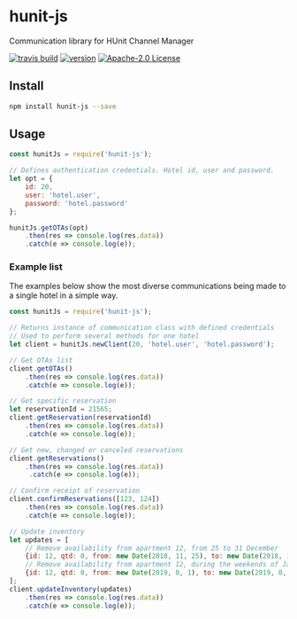 # hunit-js
Communication library for HUnit Channel Manager

[![travis build](https://img.shields.io/travis/DedoxBR/hunit-js.svg?style=flat-square)](https://travis-ci.org/DedoxBR/hunit-js)
[![version](https://img.shields.io/npm/v/hunit-js.svg?style=flat-square)](http://npm.im/hunit-js)
[![Apache-2.0 License](https://img.shields.io/npm/l/hunit-js.svg?style=flat-square)](https://spdx.org/licenses/Apache-2.0.html)

## Install

```bash
npm install hunit-js --save
```

## Usage

```js
const hunitJs = require('hunit-js');

// Defines authentication credentials. Hotel id, user and password.
let opt = {
    id: 20,
    user: 'hotel.user',
    password: 'hotel.password'
};

hunitJs.getOTAs(opt)
    .then(res => console.log(res.data))
    .catch(e => console.log(e));
```

### Example list

The examples below show the most diverse communications being made to a single hotel in a simple way.

```js
const hunitJs = require('hunit-js');

// Returns instance of communication class with defined credentials
// Used to perform several methods for one hotel
let client = hunitJs.newClient(20, 'hotel.user', 'hotel.password');

// Get OTAs list
client.getOTAs()
    .then(res => console.log(res.data))
    .catch(e => console.log(e));

// Get specific reservation
let reservationId = 21565;
client.getReservation(reservationId)
    .then(res => console.log(res.data))
    .catch(e => console.log(e));

// Get new, changed or canceled reservations
client.getReservations()
    .then(res => console.log(res.data))
     .catch(e => console.log(e));

// Confirm receipt of reservation
client.confirmReservations([123, 124])
    .then(res => console.log(res.data))
    .catch(e => console.log(e));

// Update inventory
let updates = [
    // Remove availability from apartment 12, from 25 to 31 December
    {id: 12, qtd: 0, from: new Date(2018, 11, 25), to: new Date(2018, 11, 31)},
    // Remove availability from apartment 12, during the weekends of January
    {id: 12, qtd: 0, from: new Date(2019, 0, 1), to: new Date(2019, 0, 31), days: {fri: true, sat: true}}
];
client.updateInventory(updates)
    .then(res => console.log(res.data))
    .catch(e => console.log(e));
```